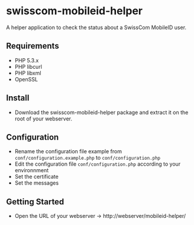 swisscom-mobileid-helper
========================

A helper application to check the status about a SwissCom MobileID user.

## Requirements
* PHP 5.3.x
* PHP libcurl
* PHP libxml
* OpenSSL

## Install
* Download the swisscom-mobileid-helper package and extract it on the root of your webserver.

## Configuration
* Rename the configuration file example from `conf/configuration.example.php` to `conf/configuration.php`
* Edit the configuration file `conf/configuration.php` according to your environnment
* Set the certificate
* Set the messages

## Getting Started
* Open the URL of your webserver -> http://webserver/mobileid-helper/
